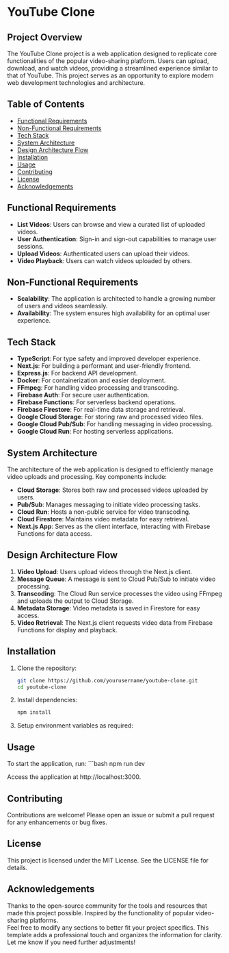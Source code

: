 # YouTube Clone

## Project Overview

The YouTube Clone project is a web application designed to replicate core functionalities of the popular video-sharing platform. Users can upload, download, and watch videos, providing a streamlined experience similar to that of YouTube. This project serves as an opportunity to explore modern web development technologies and architecture.

## Table of Contents

- [Functional Requirements](#functional-requirements)
- [Non-Functional Requirements](#non-functional-requirements)
- [Tech Stack](#tech-stack)
- [System Architecture](#system-architecture)
- [Design Architecture Flow](#design-architecture-flow)
- [Installation](#installation)
- [Usage](#usage)
- [Contributing](#contributing)
- [License](#license)
- [Acknowledgements](#acknowledgements)

## Functional Requirements

- **List Videos**: Users can browse and view a curated list of uploaded videos.
- **User Authentication**: Sign-in and sign-out capabilities to manage user sessions.
- **Upload Videos**: Authenticated users can upload their videos.
- **Video Playback**: Users can watch videos uploaded by others.

## Non-Functional Requirements

- **Scalability**: The application is architected to handle a growing number of users and videos seamlessly.
- **Availability**: The system ensures high availability for an optimal user experience.

## Tech Stack

- **TypeScript**: For type safety and improved developer experience.
- **Next.js**: For building a performant and user-friendly frontend.
- **Express.js**: For backend API development.
- **Docker**: For containerization and easier deployment.
- **FFmpeg**: For handling video processing and transcoding.
- **Firebase Auth**: For secure user authentication.
- **Firebase Functions**: For serverless backend operations.
- **Firebase Firestore**: For real-time data storage and retrieval.
- **Google Cloud Storage**: For storing raw and processed video files.
- **Google Cloud Pub/Sub**: For handling messaging in video processing.
- **Google Cloud Run**: For hosting serverless applications.

## System Architecture

The architecture of the web application is designed to efficiently manage video uploads and processing. Key components include:

- **Cloud Storage**: Stores both raw and processed videos uploaded by users.
- **Pub/Sub**: Manages messaging to initiate video processing tasks.
- **Cloud Run**: Hosts a non-public service for video transcoding.
- **Cloud Firestore**: Maintains video metadata for easy retrieval.
- **Next.js App**: Serves as the client interface, interacting with Firebase Functions for data access.

## Design Architecture Flow

1. **Video Upload**: Users upload videos through the Next.js client.
2. **Message Queue**: A message is sent to Cloud Pub/Sub to initiate video processing.
3. **Transcoding**: The Cloud Run service processes the video using FFmpeg and uploads the output to Cloud Storage.
4. **Metadata Storage**: Video metadata is saved in Firestore for easy access.
5. **Video Retrieval**: The Next.js client requests video data from Firebase Functions for display and playback.

## Installation

1. Clone the repository:
   ```bash
   git clone https://github.com/yourusername/youtube-clone.git
   cd youtube-clone
2. Install dependencies:
      ```bash
      npm install
4. Setup environment variables as required:

## Usage
To start the application, run:
      ```bash
      npm run dev

Access the application at http://localhost:3000.

## Contributing
Contributions are welcome! Please open an issue or submit a pull request for any enhancements or bug fixes.

## License
This project is licensed under the MIT License. See the LICENSE file for details.

## Acknowledgements
Thanks to the open-source community for the tools and resources that made this project possible.
Inspired by the functionality of popular video-sharing platforms.      
Feel free to modify any sections to better fit your project specifics. This template adds a professional touch and organizes the information for clarity. Let me know if you need further adjustments!
